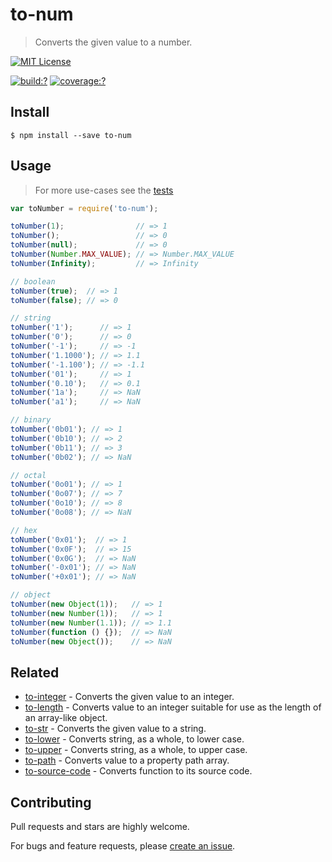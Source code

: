 # to-num

> Converts the given value to a number.


[![MIT License](https://img.shields.io/badge/license-MIT_License-green.svg?style=flat-square)](https://github.com/bubkoo/to-num/blob/master/LICENSE)

[![build:?](https://img.shields.io/travis/bubkoo/to-num/master.svg?style=flat-square)](https://travis-ci.org/bubkoo/to-num)
[![coverage:?](https://img.shields.io/coveralls/bubkoo/to-num/master.svg?style=flat-square)](https://coveralls.io/github/bubkoo/to-num)


## Install

```
$ npm install --save to-num 
```


## Usage

> For more use-cases see the [tests](https://github.com/bubkoo/to-num/blob/master/test/spec/index.js)

```js
var toNumber = require('to-num');

toNumber(1);                // => 1
toNumber();                 // => 0
toNumber(null);             // => 0
toNumber(Number.MAX_VALUE); // => Number.MAX_VALUE
toNumber(Infinity);         // => Infinity

// boolean
toNumber(true);  // => 1
toNumber(false); // => 0

// string
toNumber('1');      // => 1
toNumber('0');      // => 0
toNumber('-1');     // => -1
toNumber('1.1000'); // => 1.1 
toNumber('-1.100'); // => -1.1
toNumber('01');     // => 1
toNumber('0.10');   // => 0.1
toNumber('1a');     // => NaN
toNumber('a1');     // => NaN

// binary
toNumber('0b01'); // => 1
toNumber('0b10'); // => 2
toNumber('0b11'); // => 3
toNumber('0b02'); // => NaN

// octal
toNumber('0o01'); // => 1 
toNumber('0o07'); // => 7
toNumber('0o10'); // => 8
toNumber('0o08'); // => NaN

// hex
toNumber('0x01');  // => 1 
toNumber('0x0F');  // => 15 
toNumber('0x0G');  // => NaN
toNumber('-0x01'); // => NaN
toNumber('+0x01'); // => NaN

// object
toNumber(new Object(1));   // => 1
toNumber(new Number(1));   // => 1
toNumber(new Number(1.1)); // => 1.1
toNumber(function () {});  // => NaN 
toNumber(new Object());    // => NaN
```

## Related

- [to-integer](https://github.com/bubkoo/to-integer) - Converts the given value to an integer.
- [to-length](https://github.com/bubkoo/to-length) - Converts value to an integer suitable for use as the length of an array-like object.
- [to-str](https://github.com/bubkoo/to-str) - Converts the given value to a string.
- [to-lower](https://github.com/bubkoo/to-lower) - Converts string, as a whole, to lower case.
- [to-upper](https://github.com/bubkoo/to-upper) - Converts string, as a whole, to upper case.
- [to-path](https://github.com/bubkoo/to-path) - Converts value to a property path array. 
- [to-source-code](https://github.com/bubkoo/to-source-code.git) - Converts function to its source code.

## Contributing

Pull requests and stars are highly welcome.

For bugs and feature requests, please [create an issue](https://github.com/bubkoo/to-num/issues/new).
